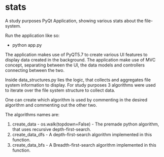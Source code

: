 # stats
A study purposes PyQt Application, showing various stats about the file-system.

Run the application like so:
- python app.py


The application makes use of PyQT5.7 to create various UI features to display data created in the background.
The application make use of MVC concept, separating between the UI, the data models and controllers connecting between the two.

Inside data_structures.py lies the logic, that collects and aggregates file system information to display.
For study purposes 3 algorithms were used to iterate over the file system structure to collect data.

One can create which algorithm is used by commenting in the desired algorithm and commenting out the other two.

The algorithms names are:
1. create_data - os.walk(topdown=False) - The premade python algorithm, that uses recursive depth-first-search.
2. create_data_dfs - A depth-first-search algorithm implemented in this function.
3. create_data_bfs - A Breadth-first-search algorithm implemented in this function.
